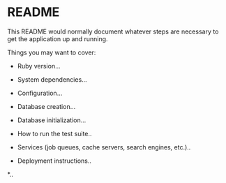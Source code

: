 # README

This README would normally document whatever steps are necessary to get the
application up and running.

Things you may want to cover:

* Ruby version...

* System dependencies...

* Configuration...

* Database creation...

* Database initialization...

* How to run the test suite..

* Services (job queues, cache servers, search engines, etc.)..

* Deployment instructions..

*..
